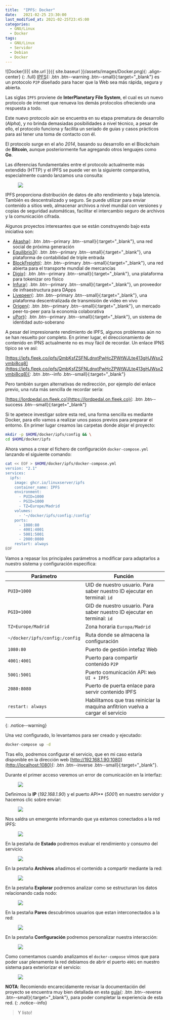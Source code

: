 ```yaml
---
title:  "IPFS: Docker"
date:   2021-02-25 23:30:00
last_modified_at: 2021-02-25T23:45:00
categories:
  - GNU/Linux
  - Docker
tags:
  - GNU/Linux
  - Servidor
  - Debian
  - Docker
---
```


![Docker]({{ site.url }}{{ site.baseurl }}/assets/images/Docker.png){: .align-center}
{: .full}
[IPFS](https://ipfs.io){: .btn .btn--warning .btn--small}{:target="_blank"} es un protocolo `P2P` diseñado para hacer que la Web sea más rápida, segura y abierta.

Las siglas `IPFS` proviene de **InterPlanetary File System**, el cual es un nuevo protocolo de internet que renueva los demás protocolos ofreciendo una respuesta a todo.

Este nuevo protocolo aún se encuentra en su etapa prematura de desarrollo (*Alpha*), y no brinda demasiadas posibilidades a nivel técnico, a pesar de ello, el protocolo funciona y facilita un seriado de guias y casos prácticos para así tener una toma de contacto con él.

El protocolo surge en el año *2014*, basando su desarrollo en el Blockchain de **Bitcoin**, aunque posteriormente fue agregando otros lenguajes como **Go**.

Las diferencias fundamentales entre el protocolo actualmente más extendido (HTTP) y el IPFS se puede ver en la siguiente comparativa, especialmente cuando lanzamos una consulta: 

<figure>
    <a href="/assets/images/posts/ipfshttp.png"><img src="/assets/images/posts/ipfshttp.png"></a>
</figure>

IPFS proporciona distribución de datos de alto rendimiento y baja latencia. También es descentralizado y seguro. Se puede utilizar para enviar contenido a sitios web, almacenar archivos a nivel mundial con versiones y copias de seguridad automáticas, facilitar el intercambio seguro de archivos y la comunicación cifrada.

Algunos proyectos interesantes que se están construyendo bajo esta iniciativa son:

- [Akasha](https://akasha.world){: .btn .btn--primary .btn--small}{:target="_blank"}, una red social de próxima generación
- [Equilibrio3](https://www.balanc3.net){: .btn .btn--primary .btn--small}{:target="_blank"}, una plataforma de contabilidad de triple entrada
- [BlockFreight](https://blockfreight.com){: .btn .btn--primary .btn--small}{:target="_blank"}, una red abierta para el transporte mundial de mercancías
- [Digix](https://digix.global){: .btn .btn--primary .btn--small}{:target="_blank"}, una plataforma para tokenizar oro físico
- [Infura](https://infura.io){: .btn .btn--primary .btn--small}{:target="_blank"}, un proveedor de infraestructura para DApps
- [Livepeer](https://livepeer.org){: .btn .btn--primary .btn--small}{:target="_blank"}, una plataforma descentralizada de transmisión de video en vivo
- [Origen](https://www.originprotocol.com){: .btn .btn--primary .btn--small}{:target="_blank"}, un mercado peer-to-peer para la economía colaborativa
- [uPort](https://www.uport.me){: .btn .btn--primary .btn--small}{:target="_blank"}, un sistema de identidad auto-soberano

A pesar del impresionante rendimiento de IPFS, algunos problemas aún no se han resuelto por completo. En primer lugar, el direccionamiento de contenido en IPNS actualmente no es muy fácil de recordar. Un enlace IPNS típico se ve así:

[https://ipfs.fleek.co/ipfs/QmbKsfZSFNLdnxtPwHcZPWtWJLte413gHJWsx2vmbi8cq8](https://ipfs.fleek.co/ipfs/QmbKsfZSFNLdnxtPwHcZPWtWJLte413gHJWsx2vmbi8cq8){: .btn .btn--info .btn--small}{:target="_blank"}

Pero también surgen alternativas de redirección, por ejemplo del enlace previo, una ruta más sencilla de recordar sería:

[https://lordpedal.on.fleek.co](https://lordpedal.on.fleek.co){: .btn .btn--success .btn--small}{:target="_blank"}

Si te apetece investigar sobre esta red, una forma sencilla es mediante Docker, para ello vamos a realizar unos pasos previos para preparar el entorno. En primer lugar creamos las carpetas donde alojar el proyecto:

```bash
mkdir -p $HOME/docker/ipfs/config && \
cd $HOME/docker/ipfs
```

Ahora vamos a crear el fichero de configuración `docker-compose.yml` lanzando el siguiente comando:

```bash
cat << EOF > $HOME/docker/ipfs/docker-compose.yml
version: "2.1"
services:
  ipfs:
    image: ghcr.io/linuxserver/ipfs
    container_name: IPFS
    environment:
      - PUID=1000
      - PGID=1000
      - TZ=Europe/Madrid
    volumes:
      - '~/docker/ipfs/config:/config'
    ports:
      - 1080:80
      - 4001:4001
      - 5001:5001
      - 2080:8080
    restart: always
EOF
```

Vamos a repasar los principales parámetros a modificar para adaptarlos a nuestro sistema y configuración especifica:

| Parámetro | Función |
| ------ | ------ |
| `PUID=1000` | UID de nuestro usuario. Para saber nuestro ID ejecutar en terminal: `id` |
| `PGID=1000` | GID de nuestro usuario. Para saber nuestro ID ejecutar en terminal: `id` |
| `TZ=Europe/Madrid` | Zona horaria `Europa/Madrid` |
| `~/docker/ipfs/config:/config` | Ruta donde se almacena la configuración |
| `1080:80` | Puerto de gestión intefaz Web |
| `4001:4001` | Puerto para compartir contenido `P2P` |
| `5001:5001` | Puerto comunicación API: `Web UI + IPFS` |
| `2080:8080` | Puerto de puerta enlace para servir contenido IPFS  |
| `restart: always` | Habilitamos que tras reiniciar la maquina anfitrion vuelva a cargar el servicio |
{: .notice--warning}

Una vez configurado, lo levantamos para ser creado y ejecutado:

```bash
docker-compose up -d
```

Tras ello, podremos configurar el servicio, que en mi caso estaría disponible en la dirección web [http://192.168.1.90:1080](http://localhost:1080){: .btn .btn--inverse .btn--small}{:target="_blank"}. 

Durante el primer acceso veremos un error de comunicación en la interfaz:

<figure>
    <a href="/assets/images/posts/ipfs1.jpg"><img src="/assets/images/posts/ipfs1.jpg"></a>
</figure>

Definimos la **IP** (*192.168.1.90*) y el puerto API** (*5001*) en nuestro servidor y hacemos clic sobre enviar:

<figure>
    <a href="/assets/images/posts/ipfs2.jpg"><img src="/assets/images/posts/ipfs2.jpg"></a>
</figure>

Nos saldra un emergente informando que ya estamos conectados a la red IPFS:

<figure>
    <a href="/assets/images/posts/ipfs3.jpg"><img src="/assets/images/posts/ipfs3.jpg"></a>
</figure>

En la pestaña de **Estado** podremos evaluar el rendimiento y consumo del servicio:

<figure>
    <a href="/assets/images/posts/ipfs4.jpg"><img src="/assets/images/posts/ipfs4.jpg"></a>
</figure>

En la pestaña **Archivos** añadimos el contenido a compartir mediante la red:

<figure>
    <a href="/assets/images/posts/ipfs5.jpg"><img src="/assets/images/posts/ipfs5.jpg"></a>
</figure>

En la pestaña **Explorar** podremos analizar como se estructuran los datos relacionando cada nodo:

<figure>
    <a href="/assets/images/posts/ipfs6.jpg"><img src="/assets/images/posts/ipfs6.jpg"></a>
</figure>

En la pestaña **Pares** descubrimos usuarios que estan interconectados a la red:

<figure>
    <a href="/assets/images/posts/ipfs7.jpg"><img src="/assets/images/posts/ipfs7.jpg"></a>
</figure>

En la pestaña **Configuración** podremos personalizar nuestra interacción:

<figure>
    <a href="/assets/images/posts/ipfs8.jpg"><img src="/assets/images/posts/ipfs8.jpg"></a>
</figure>

Como comentamos cuando analizamos el `docker-compose` vimos que para poder usar plenamente la red debiamos de abrir el puerto `4001` en nuestro sistema para exteriorizar el servicio:

<figure>
    <a href="/assets/images/posts/ipfs9.jpg"><img src="/assets/images/posts/ipfs9.jpg"></a>
</figure>

**NOTA**: Recomiendo encarecidamente revisar la documentación del proyecto se encuentra muy bien detallada en esta [guía](https://docs.ipfs.io/how-to/){: .btn .btn--reverse .btn--small}{:target="_blank"}, para poder completar la experiencia de esta red.
{: .notice--info}

> Y listo!
